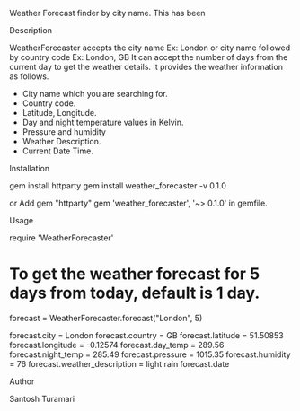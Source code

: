 Weather Forecast finder by city name. This has been 

Description

WeatherForecaster accepts the city name Ex: London or city name followed by country code Ex: London, GB
It can accept the number of days from the current day to get the weather details. It provides the weather information as follows.
  - City name which you are searching for.
  - Country code.
  - Latitude, Longitude.
  - Day and night temperature values in Kelvin.  
  - Pressure and humidity
  - Weather Description.
  - Current Date Time.

 Installation
 
 gem install httparty
 gem install weather_forecaster -v 0.1.0

 or Add 
 gem "httparty"
 gem 'weather_forecaster', '~> 0.1.0' in gemfile.

 Usage

 require 'WeatherForecaster'

 # To get the weather forecast for 5 days from today, default is 1 day.
 forecast = WeatherForecaster.forecast("London", 5) 
 
 forecast.city = London
 forecast.country = GB
 forecast.latitude = 51.50853
 forecast.longitude = -0.12574
 forecast.day_temp = 289.56
 forecast.night_temp = 285.49
 forecast.pressure = 1015.35
 forecast.humidity = 76
 forecast.weather_description = light rain
 forecast.date 

 Author

 Santosh Turamari
